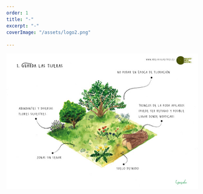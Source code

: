 ```yaml
---
order: 1
title: "-"
excerpt: "-"
coverImage: "/assets/logo2.png"

---
```

![](/assets/accion-1-web.jpg)